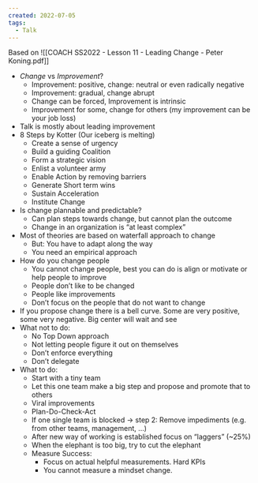 ```yaml
---
created: 2022-07-05
tags:
  - Talk
---
```


Based on ![[COACH SS2022 - Lesson 11 - Leading Change - Peter Koning.pdf]]

- *Change* vs *Improvement*?
    - Improvement: positive, change: neutral or even radically negative
    - Improvement: gradual, change abrupt
    - Change can be forced, Improvement is intrinsic
    - Improvement for some, change for others (my improvement can be your job loss)
- Talk is mostly about leading improvement
- 8 Steps by Kotter (Our iceberg is melting)
    - Create a sense of urgency
    - Build a guiding Coalition
    - Form a strategic vision
    - Enlist a volunteer army
    - Enable Action by removing barriers
    - Generate Short term wins
    - Sustain Acceleration
    - Institute Change
- Is change plannable and predictable?
    - Can plan steps towards change, but cannot plan the outcome
    - Change in an organization is “at least complex”
- Most of theories are based on waterfall approach to change
    - But: You have to adapt along the way
    - You need an empirical approach
- How do you change people
    - You cannot change people, best you can do is align or motivate or help people to improve
    - People don’t like to be changed
    - People like improvements
    - Don’t focus on the people that do not want to change
- If you propose change there is a bell curve. Some are very positive, some very negative. Big center will wait and see
- What not to do:
    - No Top Down approach
    - Not letting people figure it out on themselves
    - Don’t enforce everything
    - Don’t delegate
- What to do:
    - Start with a tiny team
    - Let this one team make a big step and propose and promote that to others
    - Viral improvements
    - Plan-Do-Check-Act
    - If one single team is blocked -> step 2: Remove impediments (e.g. from other teams, management, …)
    - After new way of working is established focus on “laggers” (~25%)
    - When the elephant is too big, try to cut the elephant
    - Measure Success:
        - Focus on actual helpful measurements. Hard KPIs
        - You cannot measure a mindset change.
